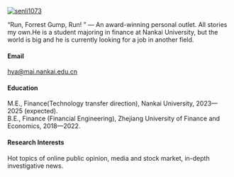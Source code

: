 

[![senli1073](https://img.shields.io/badge/senli1073-github-blue?logo=github)](https://github.com/senli1073)

“Run, Forrest Gump, Run! ” — An award-winning personal outlet. All stories my own.He is a student majoring in finance at Nankai University, but the world is big and he is currently looking for a job in another field.

#### Email
hya@mai.nankai.edu.cn

#### Education
M.E., Finance(Technology transfer direction), Nankai University, 2023—2025 (expected).\
B.E., Finance (Financial Engineering), Zhejiang University of Finance and Economics, 2018—2022.

#### Research Interests
Hot topics of online public opinion, media and stock market, in-depth investigative news.

